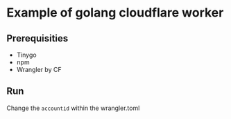 # Example of golang cloudflare worker

## Prerequisities

* Tinygo
* npm
* Wrangler by CF

## Run
Change the `accountid` within the wrangler.toml